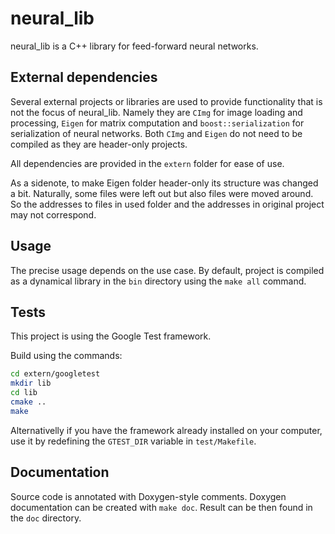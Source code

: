 # neural_lib

neural_lib is a C++ library for feed-forward neural networks.

## External dependencies

Several external projects or libraries are used to provide functionality that is not the focus of neural_lib. Namely they are `CImg` for image loading and processing, `Eigen` for matrix computation and `boost::serialization` for serialization of neural networks. Both `CImg` and `Eigen` do not need to be compiled as they are header-only projects. 

All dependencies are provided in the `extern` folder for ease of use.

As a sidenote, to make Eigen folder header-only its structure was changed a bit. Naturally, some files were left out but also files were moved around. So the addresses to files in used folder and the addresses in original project may not correspond.

## Usage

The precise usage depends on the use case. By default, project is compiled as a dynamical library in the `bin` directory using the `make all` command. 

## Tests

This project is using the Google Test framework.

Build using the commands:

```bash
cd extern/googletest
mkdir lib
cd lib
cmake ..
make
```

Alternativelly if you have the framework already installed on your computer, use it by redefining the `GTEST_DIR` variable in `test/Makefile`.

## Documentation

Source code is annotated with Doxygen-style comments. Doxygen documentation can be created with `make doc`. Result can be then found in the `doc` directory.
